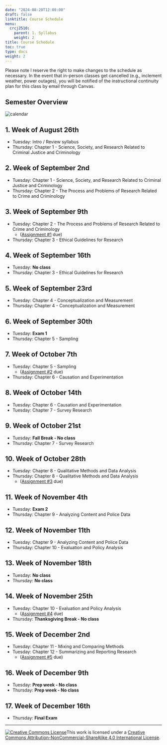 ```yaml
---
date: "2024-08-20T12:00:00"
draft: false
linktitle: Course Schedule
menu:
  crcj2510:
    parent: 1. Syllabus
    weight: 2
title: Course Schedule
toc: true
type: docs
weight: 2
---
```


Please note I reserve the right to make changes to the schedule as necessary. In the event that in-person classes get cancelled (e.g., inclement weather, power outages), you will be notified of the instructional continuity plan for this class by email through Canvas.

## Semester Overview

![calendar](/courses/crcj2510_calendar_fall24.png)

## 1. Week of August 26th

* Tuesday: Intro / Review syllabus
* Thursday: Chapter 1 - Science, Society, and Research Related to Criminal Justice and Criminology

## 2. Week of September 2nd

* Tuesday: Chapter 1 - Science, Society, and Research Related to Criminal Justice and Criminology
* Thursday: Chapter 2 - The Process and Problems of Research Related to Crime and Criminology

## 3. Week of September 9th

* Tuesday: Chapter 2 - The Process and Problems of Research Related to Crime and Criminology
  - ([Assignment #1](https://jnix.netlify.app/courses/crcj2510/assignment-1.pdf) due)
* Thursday: Chapter 3 - Ethical Guidelines for Research

## 4. Week of September 16th

* Tuesday: **No class**
* Thursday: Chapter 3 - Ethical Guidelines for Research

## 5. Week of September 23rd

* Tuesday: Chapter 4 - Conceptualization and Measurement
* Thursday: Chapter 4 - Conceptualization and Measurement

## 6. Week of September 30th

* Tuesday: **Exam 1**
* Thursday: Chapter 5 - Sampling

## 7. Week of October 7th

* Tuesday: Chapter 5 - Sampling
  - ([Assignment #2](https://jnix.netlify.app/courses/crcj2510/assignment-2.docx) due)
* Thursday: Chapter 6 - Causation and Experimentation

## 8. Week of October 14th

* Tuesday: Chapter 6 - Causation and Experimentation
* Tuesday: Chapter 7 - Survey Research

## 9. Week of October 21st

* Tuesday: **Fall Break - No class**
* Thursday: Chapter 7 - Survey Research

## 10. Week of October 28th

* Tuesday: Chapter 8 - Qualitative Methods and Data Analysis
* Thursday: Chapter 8 - Qualitative Methods and Data Analysis
  - ([Assignment #3](https://jnix.netlify.app/courses/crcj2510/assignment-3.pdf) due)

## 11. Week of November 4th

* Tuesday: **Exam 2**
* Thursday: Chapter 9 - Analyzing Content and Police Data

## 12. Week of November 11th

* Tuesday: Chapter 9 - Analyzing Content and Police Data
* Thursday: Chapter 10 - Evaluation and Policy Analysis

## 13. Week of November 18th

* Tuesday: **No class**
* Thursday: **No class**

## 14. Week of November 25th

* Tuesday: Chapter 10 - Evaluation and Policy Analysis
  - ([Assignment #4](https://jnix.netlify.app/courses/crcj2510/assignment-4.pdf) due)
* Thursday: **Thanksgiving Break - No class**

## 15. Week of December 2nd

* Tuesday: Chapter 11 - Mixing and Comparing Methods
* Tuesday: Chapter 12 - Summarizing and Reporting Research
  - ([Assignment #5](https://jnix.netlify.app/courses/crcj2510/assignment-5.docx) due)
  
## 16. Week of December 9th

* Tuesday: **Prep week - No class**
* Thursday: **Prep week - No class**

## 17. Week of December 16th

* Thursday: **Final Exam**

***

<a rel="license" href="http://creativecommons.org/licenses/by-nc-sa/4.0/"><img alt="Creative Commons License" style="border-width:0" src="https://i.creativecommons.org/l/by-nc-sa/4.0/88x31.png" /></a>This work is licensed under a <a rel="license" href="http://creativecommons.org/licenses/by-nc-sa/4.0/">Creative Commons Attribution-NonCommercial-ShareAlike 4.0 International License</a>.
